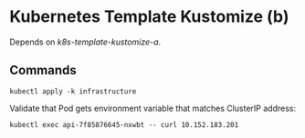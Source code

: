 # Kubernetes Template Kustomize (b)

Depends on *k8s-template-kustomize-a*.

## Commands

```
kubectl apply -k infrastructure
```

Validate that Pod gets environment variable that matches ClusterIP address:

```
kubectl exec api-7f85876645-nxwbt -- curl 10.152.183.201
```
